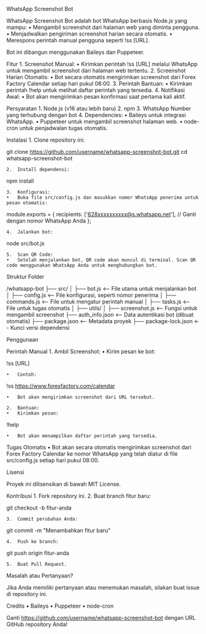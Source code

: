 WhatsApp Screenshot Bot

WhatsApp Screenshot Bot adalah bot WhatsApp berbasis Node.js yang mampu:
	•	Mengambil screenshot dari halaman web yang diminta pengguna.
	•	Menjadwalkan pengiriman screenshot harian secara otomatis.
	•	Merespons perintah manual pengguna seperti !ss [URL].

Bot ini dibangun menggunakan Baileys dan Puppeteer.

Fitur
	1.	Screenshot Manual:
	•	Kirimkan perintah !ss [URL] melalui WhatsApp untuk mengambil screenshot dari halaman web tertentu.
	2.	Screenshot Harian Otomatis:
	•	Bot secara otomatis mengirimkan screenshot dari Forex Factory Calendar setiap hari pukul 08:00.
	3.	Perintah Bantuan:
	•	Kirimkan perintah !help untuk melihat daftar perintah yang tersedia.
	4.	Notifikasi Awal:
	•	Bot akan mengirimkan pesan konfirmasi saat pertama kali aktif.

Persyaratan
	1.	Node.js (v16 atau lebih baru)
	2.	npm
	3.	WhatsApp Number yang terhubung dengan bot
	4.	Dependencies:
	•	Baileys untuk integrasi WhatsApp.
	•	Puppeteer untuk mengambil screenshot halaman web.
	•	node-cron untuk penjadwalan tugas otomatis.

Instalasi
	1.	Clone repository ini:

git clone https://github.com/username/whatsapp-screenshot-bot.git
cd whatsapp-screenshot-bot


	2.	Install dependensi:

npm install


	3.	Konfigurasi:
	•	Buka file src/config.js dan masukkan nomor WhatsApp penerima untuk pesan otomatis:

module.exports = {
    recipients: ['628xxxxxxxxxx@s.whatsapp.net'], // Ganti dengan nomor WhatsApp Anda
};


	4.	Jalankan bot:

node src/bot.js


	5.	Scan QR Code:
	•	Setelah menjalankan bot, QR code akan muncul di terminal. Scan QR code menggunakan WhatsApp Anda untuk menghubungkan bot.

Struktur Folder

/whatsapp-bot
├── src/
│   ├── bot.js             <-- File utama untuk menjalankan bot
│   ├── config.js          <-- File konfigurasi, seperti nomor penerima
│   ├── commands.js        <-- File untuk mengatur perintah manual
│   ├── tasks.js           <-- File untuk tugas otomatis
│   ├── utils/
│       ├── screenshot.js  <-- Fungsi untuk mengambil screenshot
├── auth_info.json         <-- Data autentikasi bot (dibuat otomatis)
├── package.json           <-- Metadata proyek
├── package-lock.json      <-- Kunci versi dependensi

Penggunaan

Perintah Manual
	1.	Ambil Screenshot:
	•	Kirim pesan ke bot:

!ss [URL]


	•	Contoh:

!ss https://www.forexfactory.com/calendar


	•	Bot akan mengirimkan screenshot dari URL tersebut.

	2.	Bantuan:
	•	Kirimkan pesan:

!help


	•	Bot akan menampilkan daftar perintah yang tersedia.

Tugas Otomatis
	•	Bot akan secara otomatis mengirimkan screenshot dari Forex Factory Calendar ke nomor WhatsApp yang telah diatur di file src/config.js setiap hari pukul 08:00.

Lisensi

Proyek ini dilisensikan di bawah MIT License.

Kontribusi
	1.	Fork repository ini.
	2.	Buat branch fitur baru:

git checkout -b fitur-anda


	3.	Commit perubahan Anda:

git commit -m "Menambahkan fitur baru"


	4.	Push ke branch:

git push origin fitur-anda


	5.	Buat Pull Request.

Masalah atau Pertanyaan?

Jika Anda memiliki pertanyaan atau menemukan masalah, silakan buat issue di repository ini.

Credits
	•	Baileys
	•	Puppeteer
	•	node-cron

Ganti https://github.com/username/whatsapp-screenshot-bot dengan URL GitHub repository Anda!
